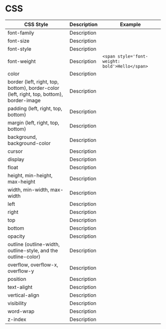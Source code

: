 # CSS

CSS Style | Description | Example
---   |   ---   |    ---
font-family  | Description |
font-size | Description | 
font-style | Description | 
font-weight | Description | ```<span style='font-weight: bold'>Hello</span>```
color | Description | 
border (left, right, top, bottom), border-color (left, right, top, bottom), border-image | Description | 
padding (left, right, top, bottom) | Description | 
margin (left, right, top, bottom) | Description | 
background, background-color | Description | 
cursor | Description | 
display | Description | 
float | Description | 
height, min-height, max-height | Description | 
width, min-width, max-width | Description | 
left | Description | 
right | Description | 
top | Description | 
bottom | Description | 
opacity | Description | 
outline (outline-width, outline-style, and the outline-color) | Description | 
overflow, overflow-x, overflow-y | Description | 
position | Description | 
text-alight | Description | 
vertical-align | Description | 
visibility | Description | 
word-wrap | Description | 
z-index | Description | 
